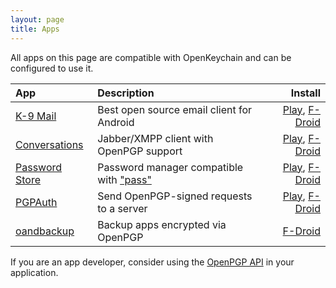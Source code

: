 ```yaml
---
layout: page
title: Apps
---
```


All apps on this page are compatible with OpenKeychain and can be configured to use it.

| App                                                               | Description                                                             | Install                                                                                                    |
|:----------------------------------------------------------------- |:----------------------------------------------------------------------- | ----------------------------------------------------------------------------------------------------------:|
| [K-9 Mail](https://github.com/k9mail/k-9/)                     | Best open source email client for Android                               | [Play](https://play.google.com/store/apps/details?id=com.fsck.k9), [F-Droid](https://f-droid.org/app/com.fsck.k9) |
| [Conversations](https://github.com/siacs/Conversations)           | Jabber/XMPP client with OpenPGP support                                 | [Play](https://play.google.com/store/apps/details?id=eu.siacs.conversations), [F-Droid](https://f-droid.org/app/eu.siacs.conversations) |
| [Password Store](https://github.com/zeapo/Android-Password-Store) | Password manager compatible with ["pass"](http://www.passwordstore.org) | [Play](https://play.google.com/store/apps/details?id=com.zeapo.pwdstore), [F-Droid](https://f-droid.org/repository/browse/?fdid=com.zeapo.pwdstore) |
| [PGPAuth](https://github.com/LittleFox94/PGPAuth)                 | Send OpenPGP-signed requests to a server                                | [Play](https://play.google.com/store/apps/details?id=org.lf_net.pgpunlocker), [F-Droid](https://f-droid.org/app/org.lf_net.pgpunlocker) |
| [oandbackup](https://github.com/jensstein/oandbackup)             | Backup apps encrypted via OpenPGP                                       | [F-Droid](https://f-droid.org/app/dk.jens.backup) |

If you are an app developer, consider using the [OpenPGP API](http://www.openkeychain.org/contribute/) in your application.